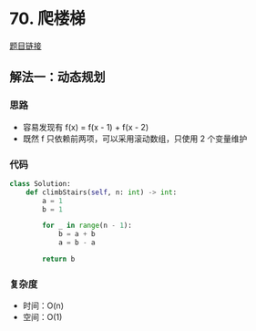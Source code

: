 # 70. 爬楼梯

[题目链接](https://leetcode.cn/problems/climbing-stairs/description/)

## 解法一：动态规划

### 思路

- 容易发现有 f(x) = f(x - 1) + f(x - 2)
- 既然 f 只依赖前两项，可以采用滚动数组，只使用 2 个变量维护

### 代码

```py
class Solution:
    def climbStairs(self, n: int) -> int:
        a = 1
        b = 1

        for _ in range(n - 1):
            b = a + b
            a = b - a

        return b
```

### 复杂度

- 时间：O(n)
- 空间：O(1)
